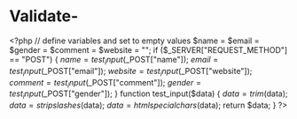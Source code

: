 # Validate-
&lt;?php // define variables and set to empty values $name = $email = $gender = $comment = $website = "";  if ($_SERVER["REQUEST_METHOD"] == "POST") {   $name = test_input($_POST["name"]);   $email = test_input($_POST["email"]);   $website = test_input($_POST["website"]);   $comment = test_input($_POST["comment"]);   $gender = test_input($_POST["gender"]); }  function test_input($data) {   $data = trim($data);   $data = stripslashes($data);   $data = htmlspecialchars($data);   return $data; } ?>
